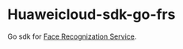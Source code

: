 # Huaweicloud-sdk-go-frs
Go sdk for [Face Recognization Service](https://www.huaweicloud.com/product/face.html).